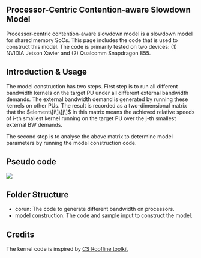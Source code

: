 ## Processor-Centric Contention-aware Slowdown Model

Processor-centric contention-aware slowdown model is a slowdown model for shared memory SoCs. This page includes the code that is used to construct this model. The code is primarily tested on two devices: (1) NVIDIA Jetson Xavier and (2) Qualcomm Snapdragon 855.

## Introduction & Usage

The model construction has two steps. First step is to run all different bandwidth kernels on the target PU under all different external bandwidth demands. The external bandwidth demand is generated by running these kernels on other PUs. The result is recorded as a two-dimensional matrix that the $element\[i\]\[j\]$ in this matrix means the achieved relative speeds of i-th smallest kernel running on the target PU over the j-th smallest external BW demands.

The second step is to analyse the above matrix to determine model parameters by running the model construction code.

## Pseudo code

![](PCCS/blob/main/files/Codeexample.png)

## Folder Structure

* corun: The code to generate different bandwidth on processors.
* model construction: The code and sample input to construct the model.

## Credits

The kernel code is inspired by [CS Roofline toolkit](https://bitbucket.org/berkeleylab/cs-roofline-toolkit)

